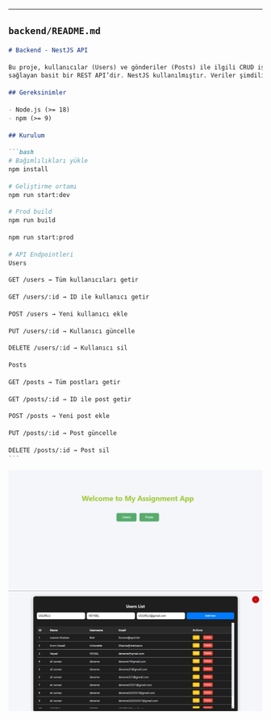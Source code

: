 ---

## `backend/README.md`

````markdown
# Backend - NestJS API

Bu proje, kullanıcılar (Users) ve gönderiler (Posts) ile ilgili CRUD işlemlerini
sağlayan basit bir REST API’dir. NestJS kullanılmıştır. Veriler şimdilik bellekte (in-memory) tutulmaktadır.

## Gereksinimler

- Node.js (>= 18)
- npm (>= 9)

## Kurulum

```bash
# Bağımlılıkları yükle
npm install

# Geliştirme ortamı
npm run start:dev

# Prod build
npm run build

npm run start:prod

# API Endpointleri
Users

GET /users → Tüm kullanıcıları getir

GET /users/:id → ID ile kullanıcı getir

POST /users → Yeni kullanıcı ekle

PUT /users/:id → Kullanıcı güncelle

DELETE /users/:id → Kullanıcı sil

Posts

GET /posts → Tüm postları getir

GET /posts/:id → ID ile post getir

POST /posts → Yeni post ekle

PUT /posts/:id → Post güncelle

DELETE /posts/:id → Post sil
```
````
![Home Yapısı](photos/home.png)
![Users Sayfası](photos/users.png)
